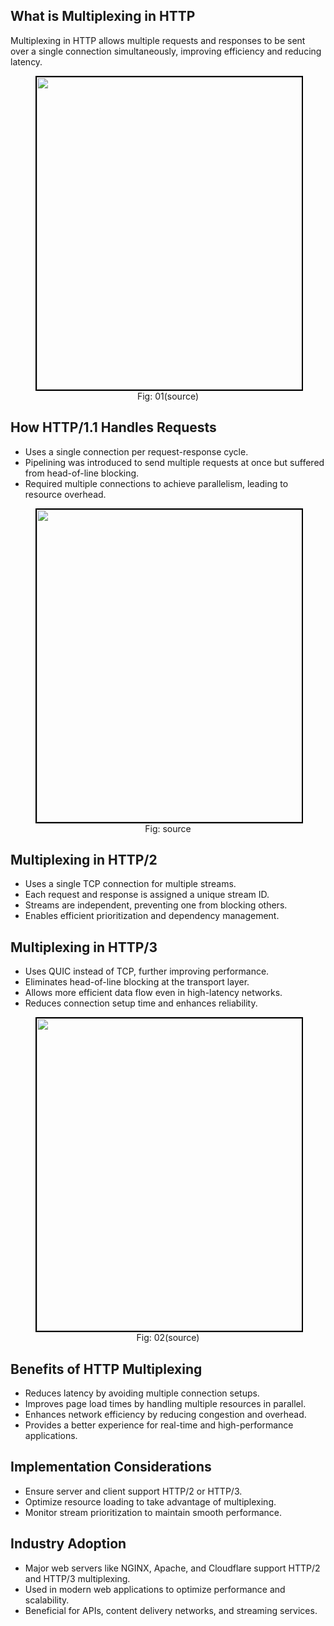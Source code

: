 ## What is Multiplexing in HTTP
Multiplexing in HTTP allows multiple requests and responses to be sent over a single connection simultaneously, improving efficiency and reducing latency.

<figure>
	<div align="center">
	<img src="/data/HTTP_3/assets/multiplexing1.png" height="500" width="500" style="border: 2px solid black;"></div>
	<figcaption style="text-align: center">Fig: 01(source)</figcaption>  
</figure>

## How HTTP/1.1 Handles Requests
- Uses a single connection per request-response cycle.
- Pipelining was introduced to send multiple requests at once but suffered from head-of-line blocking.
- Required multiple connections to achieve parallelism, leading to resource overhead.

<figure>
	<div align="center">
	<img src="/data/HTTP_3/assets/HoL.png" height="500" width="500" style="border: 2px solid black;"></div>
	<figcaption style="text-align: center">Fig: source</figcaption>  
</figure>

## Multiplexing in HTTP/2
- Uses a single TCP connection for multiple streams.
- Each request and response is assigned a unique stream ID.
- Streams are independent, preventing one from blocking others.
- Enables efficient prioritization and dependency management.



## Multiplexing in HTTP/3
- Uses QUIC instead of TCP, further improving performance.
- Eliminates head-of-line blocking at the transport layer.
- Allows more efficient data flow even in high-latency networks.
- Reduces connection setup time and enhances reliability.

<figure>
	<div align="center">
	<img src="/data/HTTP_3/assets/image3.svg" height="500" width="500" style="border: 2px solid black;"></div>
	<figcaption style="text-align: center">Fig: 02(source)</figcaption>  
</figure>

## Benefits of HTTP Multiplexing
- Reduces latency by avoiding multiple connection setups.
- Improves page load times by handling multiple resources in parallel.
- Enhances network efficiency by reducing congestion and overhead.
- Provides a better experience for real-time and high-performance applications.

## Implementation Considerations
- Ensure server and client support HTTP/2 or HTTP/3.
- Optimize resource loading to take advantage of multiplexing.
- Monitor stream prioritization to maintain smooth performance.

## Industry Adoption
- Major web servers like NGINX, Apache, and Cloudflare support HTTP/2 and HTTP/3 multiplexing.
- Used in modern web applications to optimize performance and scalability.
- Beneficial for APIs, content delivery networks, and streaming services.